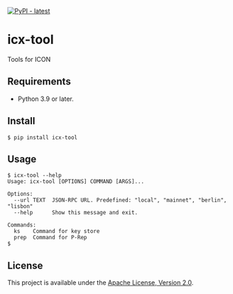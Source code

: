 [![PyPI - latest](https://img.shields.io/pypi/v/icx-tool?label=latest&logo=pypi)](https://pypi.org/project/icx-tool)
# icx-tool
Tools for ICON

## Requirements

- Python 3.9 or later.

## Install
```shell
$ pip install icx-tool
```

## Usage
```shell
$ icx-tool --help
Usage: icx-tool [OPTIONS] COMMAND [ARGS]...

Options:
  --url TEXT  JSON-RPC URL. Predefined: "local", "mainnet", "berlin", "lisbon"
  --help      Show this message and exit.

Commands:
  ks    Command for key store
  prep  Command for P-Rep
$ 
```

## License

This project is available under the [Apache License, Version 2.0](http://www.apache.org/licenses/LICENSE-2.0).
